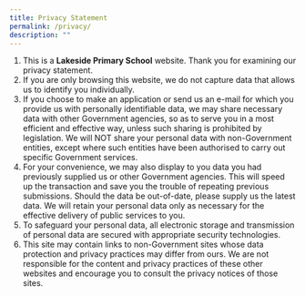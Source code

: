 ```yaml
---
title: Privacy Statement
permalink: /privacy/
description: ""
---
```

<ol>
<li>This is a <b>Lakeside Primary School</b> website. Thank you for examining our privacy statement.

<li>If you are only browsing this website, we do not capture data that allows us to identify you individually.</li>

<li>If you choose to make an application or send us an e-mail for which you provide us with personally identifiable data, we may share necessary data with other Government agencies, so as to serve you in a most efficient and effective way, unless such sharing is prohibited by legislation. We will NOT share your personal data with non-Government entities, except where such entities have been authorised to carry out specific Government services.</li>

<li>For your convenience, we may also display to you data you had previously supplied us or other Government agencies. This will speed up the transaction and save you the trouble of repeating previous submissions. Should the data be out-of-date, please supply us the latest data. We will retain your personal data only as necessary for the effective delivery of public services to you.</li>

<li>To safeguard your personal data, all electronic storage and transmission of personal data are secured with appropriate security technologies.</li>

<li>This site may contain links to non-Government sites whose data protection and privacy practices may differ from ours. We are not responsible for the content and privacy practices of these other websites and encourage you to consult the privacy notices of those sites.</li></ol>